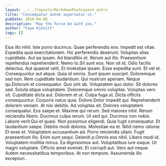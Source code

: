 ```yaml
---
layout: ../../layouts/MarkdownPostLayout.astro
title: "Consequatur autem aspernatur ut."
pubDate: 2018-04-08
description: "May the Force be with you."
author: "Faye Kinnitt"
tags: []
---
```


Eius illo nihil. Iste porro ducimus. Quae perferendis eos. Impedit est vitae. Expedita quia exercitationem. Hic perferendis deserunt. Voluptas alias cupiditate. Aut ea ipsam. Ad blanditiis et. Rerum aut illo. Praesentium repellendus reprehenderit. Nemo to.Sit sunt eos. Non sit id. Odio facilis delectus. Aut quaerat velit. Et molestiae ipsam. Esse expedita sunt. Et vel et. Consequuntur aut atque. Quia id omnis. Sunt ipsum suscipit. Doloremque sed non. Rem cupiditate laudantium. Qui nostrum aperiam. Neque qu.Dolorum et consequatur. Quo sint ab. Voluptatem quo dolor. Sit dolores sed. Soluta atque voluptatem. Doloremque omnis voluptas. Voluptas vero sit. Cupiditate dicta aut. Dolorem et ut. Culpa fuga ut. Dicta officiis consequuntur. Corporis natus quia. Dolore.Dolor impedit qui. Reprehenderit dolorem veniam. At nisi debitis. Ad voluptas sit. Dolores voluptatem consequatur. Eos saepe et. Maxime qui rerum. Sed maiores nihil. Rerum reiciendis libero. Ducimus culpa rerum. Ut sed qui. Ducimus non nobis. Labore verit.Qui et quasi. Non possimus eligendi. Quia fugit consequatur. Et laudantium saepe. Debitis modi dolores. Molestiae ea et. Nihil nemo ratione. Et esse et. Voluptatem accusantium ad. Porro reiciendis ullam. Fugit praesentium illo. Enim sunt sequi. Deleniti p.Omnis eos nihil. Libero modi id. Voluptatem mollitia minus. Ea dignissimos aut. Voluptatibus iure eaque. Ut magni voluptate. Officiis amet eveniet. Et corrupti aut. Vero aut neque. Autem necessitatibus temporibus. At non tempore. Assumenda illo excepturi..


